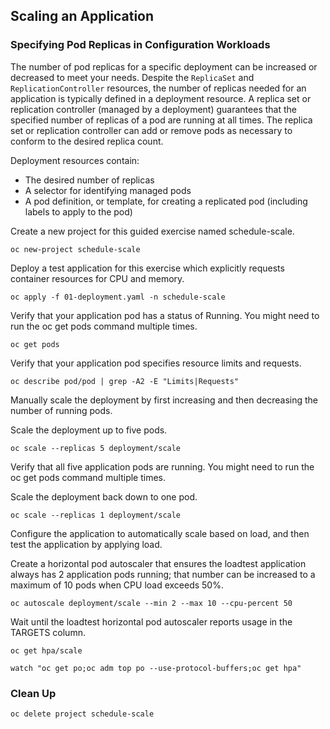 ## Scaling an Application

### Specifying Pod Replicas in Configuration Workloads

The number of pod replicas for a specific deployment can be increased or decreased to meet your needs. Despite the `ReplicaSet` and `ReplicationController` resources, the number of replicas needed for an application is typically defined in a deployment resource. A replica set or replication controller (managed by a deployment) guarantees that the specified number of replicas of a pod are running at all times. The replica set or replication controller can add or remove pods as necessary to conform to the desired replica count.

Deployment resources contain:

* The desired number of replicas
* A selector for identifying managed pods
* A pod definition, or template, for creating a replicated pod (including labels to apply to the pod)

Create a new project for this guided exercise named schedule-scale.

````
oc new-project schedule-scale
````

Deploy a test application for this exercise which explicitly requests container resources for CPU and memory.

````
oc apply -f 01-deployment.yaml -n schedule-scale
````

Verify that your application pod has a status of Running. You might need to run the oc get pods command multiple times.

````
oc get pods
````

Verify that your application pod specifies resource limits and requests.

````
oc describe pod/pod | grep -A2 -E "Limits|Requests"
````

Manually scale the deployment by first increasing and then decreasing the number of running pods.

Scale the deployment up to five pods.

````
oc scale --replicas 5 deployment/scale
````

Verify that all five application pods are running. You might need to run the oc get pods command multiple times.

Scale the deployment back down to one pod.

````
oc scale --replicas 1 deployment/scale
````

Configure the application to automatically scale based on load, and then test the application by applying load.


Create a horizontal pod autoscaler that ensures the loadtest application always has 2 application pods running; that number can be increased to a maximum of 10 pods when CPU load exceeds 50%.

````
oc autoscale deployment/scale --min 2 --max 10 --cpu-percent 50
````

Wait until the loadtest horizontal pod autoscaler reports usage in the TARGETS column.

````
oc get hpa/scale
````

````
watch "oc get po;oc adm top po --use-protocol-buffers;oc get hpa"
````

### Clean Up

````
oc delete project schedule-scale
````
